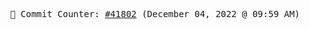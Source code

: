 <p align="center">
    <samp>
        📮 Commit Counter: <a href="https://github.com/Javascript-void0/Javascript-void0/commits/main">#41802</a> (December 04, 2022 @ 09:59 AM)
    </samp>
</p>